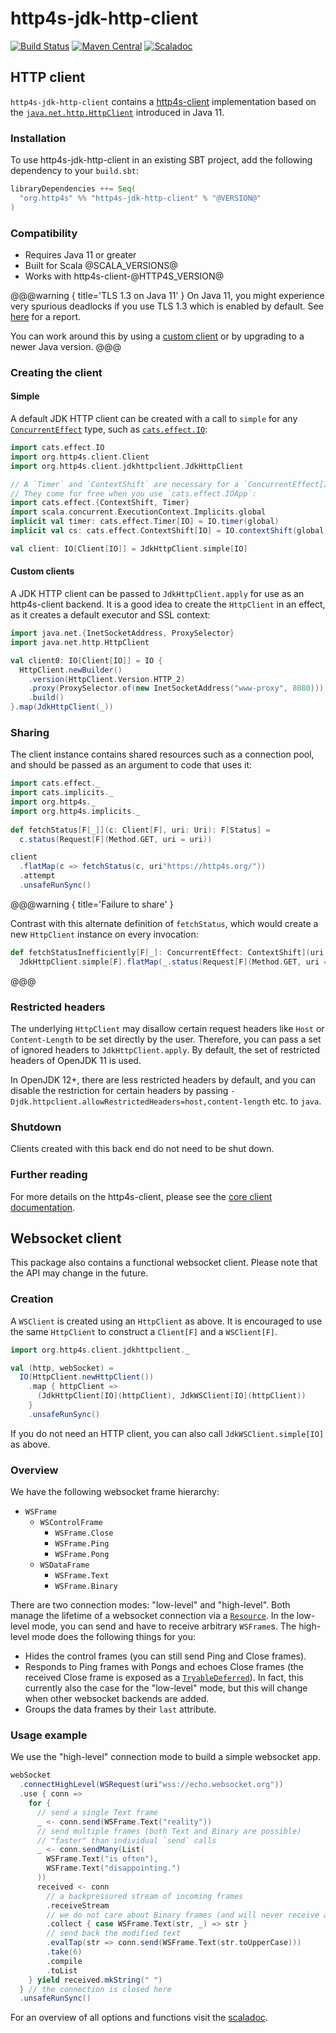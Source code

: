 # http4s-jdk-http-client

[![Build Status](https://github.com/http4s/http4s-jdk-http-client/workflows/CI/badge.svg?branch=master)](https://github.com/http4s/http4s-jdk-http-client/actions) [![Maven Central](https://maven-badges.herokuapp.com/maven-central/org.http4s/http4s-jdk-http-client_@SCALA_VERSION@/badge.svg)](https://maven-badges.herokuapp.com/maven-central/org.http4s/http4s-jdk-http-client_@SCALA_VERSION@) [![Scaladoc](https://javadoc-badge.appspot.com/org.http4s/http4s-jdk-http-client_@SCALA_VERSION@.svg?label=scaladoc)](https://javadoc-badge.appspot.com/org.http4s/http4s-jdk-http-client_@SCALA_VERSION@)

## HTTP client

`http4s-jdk-http-client` contains a [http4s-client] implementation based on
the [`java.net.http.HttpClient`][Java HttpClient] introduced in Java
11.

### Installation

To use http4s-jdk-http-client in an existing SBT project, add the
following dependency to your `build.sbt`:

```scala
libraryDependencies ++= Seq(
  "org.http4s" %% "http4s-jdk-http-client" % "@VERSION@"
)
```

### Compatibility

* Requires Java 11 or greater
* Built for Scala @SCALA_VERSIONS@
* Works with http4s-client-@HTTP4S_VERSION@

@@@warning { title='TLS 1.3 on Java 11' }
On Java 11, you might experience very spurious deadlocks if you use TLS 1.3
which is enabled by default. See [here](https://github.com/http4s/http4s-jdk-http-client/issues/200)
for a report.

You can work around this by using a [custom client](#custom-clients) or by upgrading to
a newer Java version.
@@@

### Creating the client

#### Simple

A default JDK HTTP client can be created with a call to `simple` for
any [`ConcurrentEffect`][ConcurrentEffect] type, such as
[`cats.effect.IO`][IO]:

```scala mdoc:silent:reset-class
import cats.effect.IO
import org.http4s.client.Client
import org.http4s.client.jdkhttpclient.JdkHttpClient

// A `Timer` and `ContextShift` are necessary for a `ConcurrentEffect[IO]`.
// They come for free when you use `cats.effect.IOApp`:
import cats.effect.{ContextShift, Timer}
import scala.concurrent.ExecutionContext.Implicits.global
implicit val timer: cats.effect.Timer[IO] = IO.timer(global)
implicit val cs: cats.effect.ContextShift[IO] = IO.contextShift(global)

val client: IO[Client[IO]] = JdkHttpClient.simple[IO]
```

#### Custom clients

A JDK HTTP client can be passed to `JdkHttpClient.apply` for use as an
http4s-client backend.  It is a good idea to create the `HttpClient`
in an effect, as it creates a default executor and SSL context:

```scala mdoc:silent
import java.net.{InetSocketAddress, ProxySelector}
import java.net.http.HttpClient

val client0: IO[Client[IO]] = IO {
  HttpClient.newBuilder()
    .version(HttpClient.Version.HTTP_2)
    .proxy(ProxySelector.of(new InetSocketAddress("www-proxy", 8080)))
    .build()
}.map(JdkHttpClient(_))
```

### Sharing

The client instance contains shared resources such as a connection
pool, and should be passed as an argument to code that uses it:

```scala mdoc
import cats.effect._
import cats.implicits._
import org.http4s._
import org.http4s.implicits._
  
def fetchStatus[F[_]](c: Client[F], uri: Uri): F[Status] =
  c.status(Request[F](Method.GET, uri = uri))

client
  .flatMap(c => fetchStatus(c, uri"https://http4s.org/"))
  .attempt
  .unsafeRunSync()
```

@@@warning { title='Failure to share' }

Contrast with this alternate definition of `fetchStatus`, which would
create a new `HttpClient` instance on every invocation:

```scala mdoc
def fetchStatusInefficiently[F[_]: ConcurrentEffect: ContextShift](uri: Uri): F[Status] =
  JdkHttpClient.simple[F].flatMap(_.status(Request[F](Method.GET, uri = uri)))
```

@@@

### Restricted headers

The underlying `HttpClient` may disallow certain request headers like `Host`
or `Content-Length` to be set directly by the user. Therefore, you can pass a set
of ignored headers to `JdkHttpClient.apply`. By default, the set of restricted
headers of OpenJDK 11 is used.

In OpenJDK 12+, there are less restricted headers by default, and you can disable
the restriction for certain headers by passing
`-Djdk.httpclient.allowRestrictedHeaders=host,content-length` etc. to `java`.

### Shutdown

Clients created with this back end do not need to be shut down.

### Further reading

For more details on the http4s-client, please see the [core client
documentation][http4s-client].

## Websocket client

This package also contains a functional websocket client. Please note that
the API may change in the future.

### Creation

A `WSClient` is created
using an `HttpClient` as above. It is encouraged to use the same `HttpClient`
to construct a `Client[F]` and a `WSClient[F]`.

```scala mdoc
import org.http4s.client.jdkhttpclient._

val (http, webSocket) =
  IO(HttpClient.newHttpClient())
    .map { httpClient =>
      (JdkHttpClient[IO](httpClient), JdkWSClient[IO](httpClient))
    }
    .unsafeRunSync()
```

If you do not need an HTTP client, you can also call `JdkWSClient.simple[IO]` as above.

### Overview

We have the following websocket frame hierarchy:

 - `WSFrame`
   - `WSControlFrame`
     - `WSFrame.Close`
     - `WSFrame.Ping`
     - `WSFrame.Pong`
   - `WSDataFrame`
     - `WSFrame.Text`
     - `WSFrame.Binary`

There are two connection modes: "low-level" and "high-level". Both manage the lifetime of a
websocket connection via a [`Resource`][Resource].
In the low-level mode, you can send and have to receive arbitrary `WSFrame`s.
The high-level mode does the following things for you:

 - Hides the control frames (you can still send Ping and Close frames).
 - Responds to Ping frames with Pongs and echoes Close frames (the received Close frame is exposed
   as a [`TryableDeferred`][TryableDeferred]). In fact, this currently also the case for the
   "low-level" mode, but this will change when other websocket backends are added.
 - Groups the data frames by their `last` attribute.

### Usage example

We use the "high-level" connection mode to build a simple websocket app.

```scala mdoc
webSocket
  .connectHighLevel(WSRequest(uri"wss://echo.websocket.org"))
  .use { conn =>
    for {
      // send a single Text frame
      _ <- conn.send(WSFrame.Text("reality"))
      // send multiple frames (both Text and Binary are possible)
      // "faster" than individual `send` calls
      _ <- conn.sendMany(List(
        WSFrame.Text("is often"),
        WSFrame.Text("disappointing.")
      ))
      received <- conn
        // a backpressured stream of incoming frames
        .receiveStream
        // we do not care about Binary frames (and will never receive any)
        .collect { case WSFrame.Text(str, _) => str }
        // send back the modified text
        .evalTap(str => conn.send(WSFrame.Text(str.toUpperCase)))
        .take(6)
        .compile
        .toList
    } yield received.mkString(" ")
  } // the connection is closed here
  .unsafeRunSync()
```

For an overview of all options and functions visit the [scaladoc].

[http4s-client]: https://http4s.org/v@HTTP4S_VERSION_SHORT@/client/
[Java HttpClient]: https://docs.oracle.com/en/java/javase/11/docs/api/java.net.http/java/net/http/HttpClient.html
[ConcurrentEffect]: https://typelevel.org/cats-effect/typeclasses/concurrent-effect.html
[IO]: https://typelevel.org/cats-effect/datatypes/io.html
[Resource]: https://typelevel.org/cats-effect/datatypes/resource.html
[TryableDeferred]: https://typelevel.org/cats-effect/api/cats/effect/concurrent/TryableDeferred.html
[scaladoc]: https://static.javadoc.io/org.http4s/http4s-jdk-http-client_@SCALA_VERSION@/@VERSION@/org/http4s/client/jdkhttpclient/index.html
